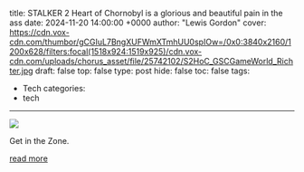 title: STALKER 2 Heart of Chornobyl is a glorious and beautiful pain in the ass
date: 2024-11-20 14:00:00 +0000
author: "Lewis Gordon"
cover: https://cdn.vox-cdn.com/thumbor/gCGIuL7BngXUFWmXTmhUU0spIOw=/0x0:3840x2160/1200x628/filters:focal(1518x924:1519x925)/cdn.vox-cdn.com/uploads/chorus_asset/file/25742102/S2HoC_GSCGameWorld_Richter.jpg
draft: false
top: false
type: post
hide: false
toc: false
tags:
  - Tech
categories:
  - tech
---

![](https://cdn.vox-cdn.com/thumbor/gCGIuL7BngXUFWmXTmhUU0spIOw=/0x0:3840x2160/1200x628/filters:focal(1518x924:1519x925)/cdn.vox-cdn.com/uploads/chorus_asset/file/25742102/S2HoC_GSCGameWorld_Richter.jpg)

Get in the Zone.

[read more](https://www.theverge.com/2024/11/20/24300652/stalker-2-heart-of-chornobyl-review)
